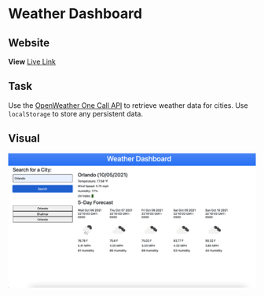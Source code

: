 # Weather Dashboard

## Website

**View** [Live Link](https://faithelizagreen.github.io/weather-dashboard/)

## Task

Use the [OpenWeather One Call API](https://openweathermap.org/api/one-call-api) to retrieve weather data for cities. Use `localStorage` to store any persistent data. 

## Visual

![Weather Dashboard Demo](./assets/images/demoimage.png)